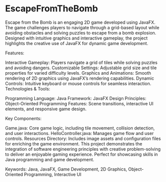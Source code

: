 # EscapeFromTheBomb 
Escape from the Bomb is an engaging 2D game developed using JavaFX. The game challenges players to navigate through a grid-based layout while avoiding obstacles and solving puzzles to escape from a bomb explosion. Designed with intuitive graphics and interactive gameplay, the project highlights the creative use of JavaFX for dynamic game development.

Features:

Interactive Gameplay: Players navigate a grid of tiles while solving puzzles and avoiding dangers.
Customizable Settings: Adjustable grid size and tile properties for varied difficulty levels.
Graphics and Animations: Smooth rendering of 2D graphics using JavaFX’s rendering capabilities.
Dynamic Controls: Intuitive keyboard or mouse controls for seamless interaction.
Technologies & Tools:

Programming Language: Java
Framework: JavaFX
Design Principles: Object-Oriented Programming
Features: Scene transitions, interactive UI elements, and responsive game design.

Key Components:

Game.java: Core game logic, including tile movement, collision detection, and user interactions.
HelloController.java: Manages game flow and user controls.
Resources Directory: Includes image assets and configuration files for enriching the game environment.
This project demonstrates the integration of software engineering principles with creative problem-solving to deliver an enjoyable gaming experience. Perfect for showcasing skills in Java programming and game development.

Keywords: Java, JavaFX, Game Development, 2D Graphics, Object-Oriented Programming, Interactive UI
